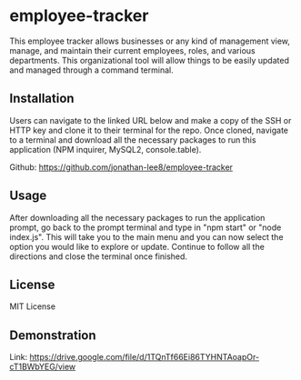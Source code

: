# employee-tracker

This employee tracker allows businesses or any kind of management view, manage, and maintain their current employees, roles, and various departments. This organizational tool will allow things to be easily updated and managed through a command terminal.

## Installation

Users can navigate to the linked URL below and make a copy of the SSH or HTTP key and clone it to their terminal for the repo. Once cloned, navigate to a terminal and download all the necessary packages to run this application (NPM inquirer, MySQL2, console.table).

Github: https://github.com/jonathan-lee8/employee-tracker

## Usage

After downloading all the necessary packages to run the application prompt, go back to the prompt terminal and type in "npm start" or "node index.js". This will take you to the main menu and you can now select the option you would like to explore or update. Continue to follow all the directions and close the terminal once finished.

## License

MIT License

## Demonstration

Link: https://drive.google.com/file/d/1TQnTf66Ei86TYHNTAoapOr-cT1BWbYEG/view